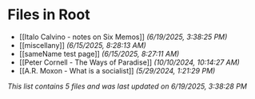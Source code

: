 # Files in Root

- [[Italo Calvino - notes on Six Memos]] *(6/19/2025, 3:38:25 PM)*
- [[miscellany]] *(6/15/2025, 8:28:13 AM)*
- [[sameName test page]] *(6/15/2025, 8:27:11 AM)*
- [[Peter Cornell - The Ways of Paradise]] *(10/10/2024, 10:14:27 AM)*
- [[A.R. Moxon - What is a socialist]] *(5/29/2024, 1:21:29 PM)*

*This list contains 5 files and was last updated on 6/19/2025, 3:38:28 PM*